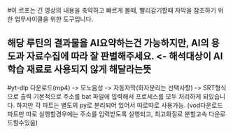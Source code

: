 #이 르포는 긴 영상의 내용을 축약하고 빠르게 볼때, 빨리감기할때 자막을 참조하기 위한 업무사이클을 위한 도구입니다.
## 해당 루틴의 결과물을 AI요약하는건 가능하지만, AI의 용도과 자료수집에 따라 잘 판별해주세요. <- 해석대상이 AI학습 재료로 사용되지 않게 해달라는뜻

#yt-dlp 다운로드(mp4) -> 모노음성 -> 자동자막(화자분리는 선택사항) -> SRT형식으로 출력
기본적으로 주소를 bat 파일에 입력해서 프로세스를 모두 처리하게 되있습니다. 
하지만 각 파트는 별도의 py로 분리되어 있어서 따로따로 사용가능. (vod다운로드파트만 따로 실행할경우에는 주소를 입력받도록 실행되고, 최고화질로 분할고속 다운로드할수있음)
